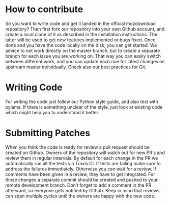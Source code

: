 # How to contribute

So you want to write code and get it landed in the official mozdownload repository? Then first fork our repository into your own Github account, and create a local clone of it as described in the installation instructions. The latter will be used to get new features implemented or bugs fixed. Once done and you have the code locally on the disk, you can get started. We advice to not work directly on the master branch, but to create a separate branch for each issue you are working on. That way you can easily switch between different work, and you can update each one for latest changes on upstream master individually. Check also our best practices for Git.

# Writing Code

For writing the code just follow our Python style guide, and also test with pylama. If there is something unclear of the style, just look at existing code which might help you to understand it better.

# Submitting Patches

When you think the code is ready for review a pull request should be created on Github. Owners of the repository will watch out for new PR‘s and review them in regular intervals. By default for each change in the PR we automatically run all the tests via Travis CI. If tests are failing make sure to address the failures immediately. Otherwise you can wait for a review. If comments have been given in a review, they have to get integrated. For those changes a separate commit should be created and pushed to your remote development branch. Don’t forget to add a comment in the PR afterward, so everyone gets notified by Github. Keep in mind that reviews can span multiple cycles until the owners are happy with the new code.
